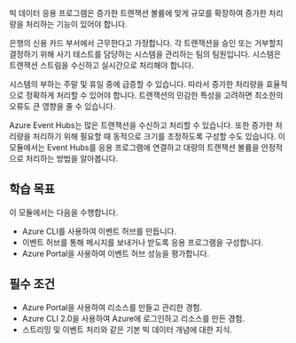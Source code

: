 빅 데이터 응용 프로그램은 증가한 트랜잭션 볼륨에 맞게 규모를 확장하여 증가한 처리량을 처리하는 기능이 있어야 합니다.

은행의 신용 카드 부서에서 근무한다고 가정합니다. 각 트랜잭션을 승인 또는 거부할지 결정하기 위해 사기 테스트를 담당하는 시스템을 관리하는 팀의 팀원입니다. 시스템은 트랜잭션 스트림을 수신하고 실시간으로 처리해야 합니다.

시스템의 부하는 주말 및 휴일 중에 급증할 수 있습니다. 따라서 증가한 처리량을 효율적으로 정확하게 처리할 수 있어야 합니다. 트랜잭션의 민감한 특성을 고려하면 최소한의 오류도 큰 영향을 줄 수 있습니다.

Azure Event Hubs는 많은 트랜잭션을 수신하고 처리할 수 있습니다. 또한 증가한 처리량을 처리하기 위해 필요할 때 동적으로 크기를 조정하도록 구성할 수도 있습니다.
이 모듈에서는 Event Hubs를 응용 프로그램에 연결하고 대량의 트랜잭션 볼륨을 안정적으로 처리하는 방법을 알아봅니다.

## <a name="learning-objectives"></a>학습 목표

이 모듈에서는 다음을 수행합니다.

- Azure CLI를 사용하여 이벤트 허브를 만듭니다.
- 이벤트 허브를 통해 메시지를 보내거나 받도록 응용 프로그램을 구성합니다.
- Azure Portal을 사용하여 이벤트 허브 성능을 평가합니다.

## <a name="prerequisites"></a>필수 조건

- Azure Portal을 사용하여 리소스를 만들고 관리한 경험.
- Azure CLI 2.0을 사용하여 Azure에 로그인하고 리소스를 만든 경험.
- 스트리밍 및 이벤트 처리와 같은 기본 빅 데이터 개념에 대한 지식.
